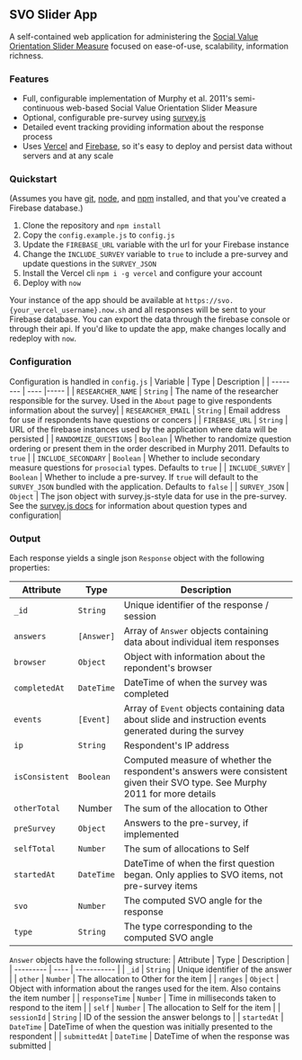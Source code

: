 ## SVO Slider App
A self-contained web application for administering the [Social Value Orientation Slider Measure](http://ryanomurphy.com/resources/Murphy-Ackermann-Handgraaf-2011.pdf) focused on ease-of-use, scalability, information richness. 

### Features
 - Full, configurable implementation of Murphy et al. 2011's semi-continuous web-based Social Value Orientation Slider Measure
 - Optional, configurable pre-survey using [survey.js](https://surveyjs.io/)
 - Detailed event tracking providing information about the response process
 - Uses [Vercel](https://vercel.com/) and [Firebase](https://firebase.google.com/), so it's easy to deploy and persist data without servers and at any scale

### Quickstart 
(Assumes you have [git](https://git-scm.com/), [node](https://nodejs.org/en/), and [npm](https://www.npmjs.com/get-npm) installed, and that you've created a Firebase database.)

1. Clone the repository and `npm install`
2. Copy the `config.example.js` to `config.js`
3. Update the `FIREBASE_URL` variable with the url for your Firebase instance
4. Change the `INCLUDE_SURVEY` variable to `true` to include a pre-survey and update questions in the `SURVEY_JSON`
5. Install the Vercel cli `npm i -g vercel` and configure your account
6. Deploy with `now`

Your instance of the app should be available at `https://svo.{your_vercel_username}.now.sh` and all responses will be sent to your Firebase database. You can export the data through the firebase console or through their api. If you'd like to update the app, make changes locally and redeploy with `now`.

### Configuration
Configuration is handled in `config.js` 
| Variable | Type | Description |
| -------- | ---- |----- |
| `RESEARCHER_NAME` | `String` | The name of the researcher responsible for the survey. Used in the `About` page to give respondents information about the survey|
| `RESEARCHER_EMAIL` | `String` | Email address for use if respondents have questions or concers |
| `FIREBASE_URL` | `String` | URL of the firebase instances used by the application where data will be persisted |
| `RANDOMIZE_QUESTIONS` | `Boolean` | Whether to randomize question ordering or present them in the order described in Murphy 2011. Defaults to `true` |
| `INCLUDE_SECONDARY` | `Boolean` | Whether to include secondary measure questions for `prosocial` types. Defaults to `true` |
| `INCLUDE_SURVEY` | `Boolean` | Whether to include a pre-survey. If `true` will default to the `SURVEY_JSON` bundled with the application. Defaults to `false` | 
| `SURVEY_JSON` | `Object` | The json object with survey.js-style data for use in the pre-survey. See the [survey.js docs](https://surveyjs.io/Documentation/Library) for information about question types and configuration|

### Output
Each response yields a single json `Response` object with the following properties:

| Attribute | Type | Description |
| --------- | ---- | ----------- |
| `_id` | `String` | Unique identifier of the response / session |
| `answers` | `[Answer]` | Array of `Answer` objects containing data about individual item responses |
| `browser` | `Object` | Object with information about the repondent's browser |
| `completedAt` | `DateTime` | DateTime of when the survey was completed |
| `events` | `[Event]` | Array of `Event` objects containing data about slide and instruction events generated during the survey |
| `ip` | `String` | Respondent's IP address |
| `isConsistent` | `Boolean` | Computed measure of whether the respondent's answers were consistent given their SVO type. See Murphy 2011 for more details |
| `otherTotal` | Number | The sum of the allocation to Other |
| `preSurvey` | `Object` | Answers to the pre-survey, if implemented |
| `selfTotal` | `Number` | The sum of allocations to Self |
| `startedAt` | `DateTime` | DateTime of when the first question began. Only applies to SVO items, not pre-survey items |
| `svo` | `Number` | The computed SVO angle for the response |
| `type` | `String` | The type corresponding to the computed SVO angle |

`Answer` objects have the following structure:
| Attribute | Type | Description |
| --------- | ---- | ----------- |
| `_id` | `String` | Unique identifier of the answer | 
| `other` | `Number` | The allocation to Other for the item | 
| `ranges` | `Object` | Object with information about the ranges used for the item. Also contains the item number |
| `responseTime` | `Number` | Time in milliseconds taken to respond to the item |
| `self` | `Number` | The allocation to Self for the item |
| `sessionId` | `String` | ID of the session the answer belongs to | 
| `startedAt` | `DateTime` | DateTime of when the question was initially presented to the respondent |
| `submittedAt` | `DateTime` | DateTime of when the response was submitted |
